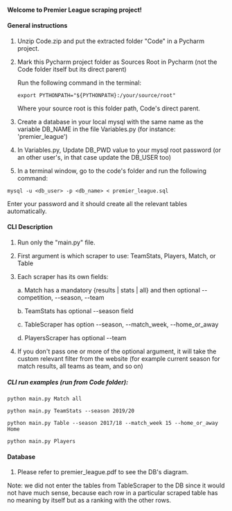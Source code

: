#### Welcome to Premier League scraping project!

#### General instructions

1. Unzip Code.zip and put the extracted folder "Code" in a Pycharm project.
2. Mark this Pycharm project folder as Sources Root in Pycharm (not the Code folder itself but its direct parent)

    Run the following command in the terminal:

    `export PYTHONPATH="${PYTHONPATH}:/your/source/root"`

    Where your source root is this folder path, Code's direct parent.

3. Create a database in your local mysql with the same name as the variable DB_NAME in the file Variables.py (for instance: 'premier_league')

4. In Variables.py, Update DB_PWD value to your mysql root password (or an other user's, in that case update the DB_USER too)

5. In a terminal window, go to the code's folder and run the following command:

`mysql -u <db_user> -p <db_name> < premier_league.sql`

Enter your password and it should create all the relevant tables automatically.

#### CLI Description

1. Run only the "main.py" file.
2. First argument is which scraper to use: TeamStats, Players, Match, or Table
3. Each scraper has its own fields:

    a. Match has a mandatory {results | stats | all} and then optional --competition, --season, --team
    
    b. TeamStats has optional --season field
    
    c. TableScraper has option --season, --match_week, --home_or_away
    
    d. PlayersScraper has optional --team
    
4. If you don't pass one or more of the optional argument, it will take the custom relevant filter from the website (for example current season for match results, all teams as team, and so on)

##### CLI run examples (run from Code folder):

`python main.py Match all`

`python main.py TeamStats --season 2019/20`

`python main.py Table --season 2017/18 --match_week 15 --home_or_away Home`

`python main.py Players`

#### Database

1. Please refer to premier_league.pdf to see the DB's diagram.

Note: we did not enter the tables from TableScraper to the DB since it would not have much sense, because each row in a particular scraped table has no meaning by itself but as a ranking with the other rows.
